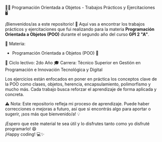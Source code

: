 🔧📘 Programación Orientada a Objetos - Trabajos Prácticos y Ejercitaciones 🖥️

¡Bienvenidos/as a este repositorio! 🚀 Aquí vas a encontrar los trabajos prácticos y ejercitaciones que fui realizando para la materia **Programación Orientada a Objetos (POO)** durante el segundo año del curso **GPI 2 "A"**.

📌 Materia:
- Programación Orientada a Objetos (POO) 🧩

📅 Ciclo lectivo: 2do Año
🎓 Carrera: Técnico Superior en Gestión en Programación e Innovación Tecnológica y Digital

Los ejercicios están enfocados en poner en práctica los conceptos clave de la POO como clases, objetos, herencia, encapsulamiento, polimorfismo y mucho más. Cada trabajo busca reforzar el aprendizaje de forma aplicada y concreta.

⚠️ Nota: Este repositorio refleja mi proceso de aprendizaje. Puede haber correcciones o mejoras a futuro, así que si encontrás algo para aportar o sugerir, ¡sos más que bienvenido/a! 💡

¡Espero que este material te sea útil y lo disfrutes tanto como yo disfruté programarlo! 😄  
¡Happy coding! 💻✨
